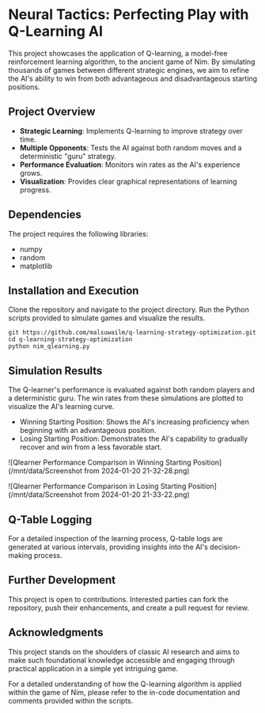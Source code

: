 # Neural Tactics: Perfecting Play with Q-Learning AI

This project showcases the application of Q-learning, a model-free reinforcement learning algorithm, to the ancient game of Nim. By simulating thousands of games between different strategic engines, we aim to refine the AI's ability to win from both advantageous and disadvantageous starting positions.

## Project Overview

- **Strategic Learning**: Implements Q-learning to improve strategy over time.
- **Multiple Opponents**: Tests the AI against both random moves and a deterministic "guru" strategy.
- **Performance Evaluation**: Monitors win rates as the AI's experience grows.
- **Visualization**: Provides clear graphical representations of learning progress.

## Dependencies

The project requires the following libraries:

- numpy
- random
- matplotlib

## Installation and Execution

Clone the repository and navigate to the project directory. Run the Python scripts provided to simulate games and visualize the results.

```
git https://github.com/malsuwailm/q-learning-strategy-optimization.git
cd q-learning-strategy-optimization
python nim_qlearning.py
```

## Simulation Results

The Q-learner's performance is evaluated against both random players and a deterministic guru. The win rates from these simulations are plotted to visualize the AI's learning curve.

- Winning Starting Position: Shows the AI's increasing proficiency when beginning with an advantageous position.
- Losing Starting Position: Demonstrates the AI's capability to gradually recover and win from a less favorable start.


![Qlearner Performance Comparison in Winning Starting Position](/mnt/data/Screenshot from 2024-01-20 21-32-28.png)

![Qlearner Performance Comparison in Losing Starting Position](/mnt/data/Screenshot from 2024-01-20 21-33-22.png)


## Q-Table Logging

For a detailed inspection of the learning process, Q-table logs are generated at various intervals, providing insights into the AI's decision-making process.

## Further Development

This project is open to contributions. Interested parties can fork the repository, push their enhancements, and create a pull request for review.

## Acknowledgments

This project stands on the shoulders of classic AI research and aims to make such foundational knowledge accessible and engaging through practical application in a simple yet intriguing game.

For a detailed understanding of how the Q-learning algorithm is applied within the game of Nim, please refer to the in-code documentation and comments provided within the scripts.
